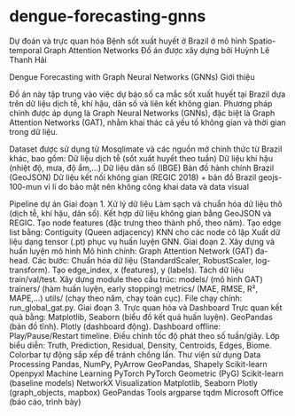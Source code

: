 # dengue-forecasting-gnns
Dự đoán và trực quan hóa Bệnh sốt xuất huyết ở Brazil ở mô hình Spatio-temporal Graph Attention Networks
Đồ án được xây dựng bởi Huỳnh Lê Thanh Hải

Dengue Forecasting with Graph Neural Networks (GNNs)
Giới thiệu

Đồ án này tập trung vào việc dự báo số ca mắc sốt xuất huyết tại Brazil dựa trên dữ liệu dịch tễ, khí hậu, dân số và liên kết không gian. Phương pháp chính được áp dụng là Graph Neural Networks (GNNs), đặc biệt là Graph Attention Networks (GAT), nhằm khai thác cả yếu tố không gian và thời gian trong dữ liệu.

Dataset được sử dụng từ Mosqlimate và các nguồn mở chính thức từ Brazil khác, bao gồm:
Dữ liệu dịch tễ (sốt xuất huyết theo tuần)
Dữ liệu khí hậu (nhiệt độ, mưa, độ ẩm,…)
Dữ liệu dân số (IBGE)
Bản đồ hành chính Brazil (GeoJSON)
Dữ liệu kết nối không gian (REGIC 2018) + bản đồ Brazil geojs-100-mun
vì lí do bảo mật nên không công khai data và data visual

Pipeline dự án
Giai đoạn 1. Xử lý dữ liệu
Làm sạch và chuẩn hóa dữ liệu thô (dịch tễ, khí hậu, dân số).
Kết hợp dữ liệu không gian bằng GeoJSON và REGIC.
Tạo node features (đặc trưng theo thành phố, theo năm).
Tạo edge list bằng:
Contiguity (Queen adjacency)
KNN cho các node cô lập
Xuất dữ liệu dạng tensor (.pt) phục vụ huấn luyện GNN.
Giai đoạn 2. Xây dựng và huấn luyện mô hình
Mô hình chính: Graph Attention Network (GAT) đa-head.
Các bước:
Chuẩn hóa dữ liệu (StandardScaler, RobustScaler, log-transform).
Tạo edge_index, x (features), y (labels).
Tách dữ liệu train/val/test.
Xây dựng module theo cấu trúc:
models/ (mô hình GAT)
trainers/ (hàm huấn luyện, early stopping)
metrics/ (MAE, RMSE, R², MAPE,…)
utils/ (chạy theo năm, chạy toàn cục).
File chạy chính: run_global_gat.py.
Giai đoạn 3. Trực quan hóa và Dashboard
Trực quan kết quả bằng:
Matplotlib, Seaborn (biểu đồ kết quả huấn luyện).
GeoPandas (bản đồ tĩnh).
Plotly (dashboard động).
Dashboard offline:
Play/Pause/Restart timeline.
Điều chỉnh tốc độ phát theo số tuần/giây.
Lớp biểu diễn: Truth, Prediction, Residual, Density, Centroids, Edges, Biome.
Colorbar tự động sắp xếp để tránh chồng lấn.
Thư viện sử dụng
Data Processing
Pandas, NumPy, PyArrow
GeoPandas, Shapely
Scikit-learn
Openpyxl
Machine Learning
PyTorch
PyTorch Geometric (PyG)
Scikit-learn (baseline models)
NetworkX
Visualization
Matplotlib, Seaborn
Plotly (graph_objects, mapbox)
GeoPandas
Tools
argparse
tqdm
Microsoft Office (báo cáo, trình bày)

